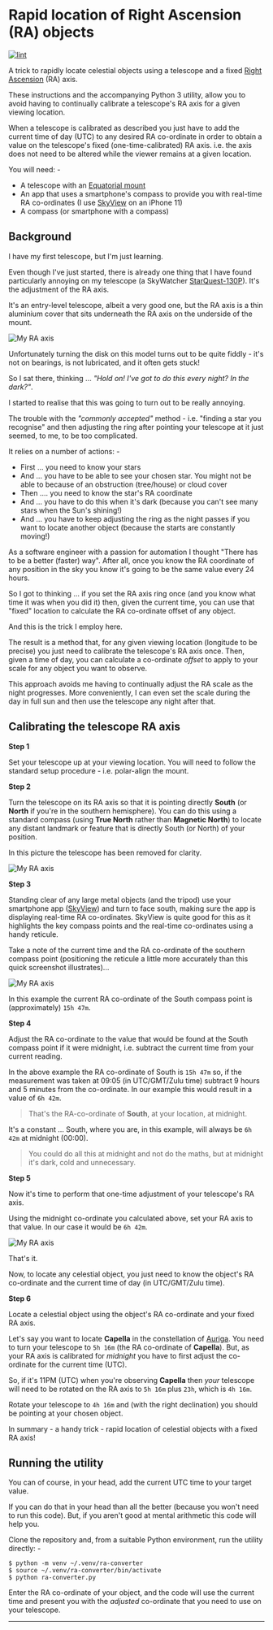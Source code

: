 # Rapid location of Right Ascension (RA) objects

[![lint](https://github.com/alanbchristie/ra-converter/actions/workflows/lint.yaml/badge.svg)](https://github.com/alanbchristie/ra-converter/actions/workflows/lint.yaml)

A trick to rapidly locate celestial objects using a telescope and a fixed
[Right Ascension] (RA) axis.

These instructions and the accompanying Python 3 utility, allow you to avoid
having to continually calibrate a telescope's RA axis for a given viewing
location.

When a telescope is calibrated as described you just have to add the current
time of day (UTC) to any desired RA co-ordinate in order to obtain a value
on the telescope's fixed (one-time-calibrated) RA axis. i.e. the axis does not
need to be altered while the viewer remains at a given location.

You will need: -

- A telescope with an [Equatorial mount]
- An app that uses a smartphone's compass to provide you with real-time
  RA co-ordinates (I use [SkyView] on an iPhone 11)
- A compass (or smartphone with a compass)

## Background
I have my first telescope, but I'm just learning.

Even though I've just started, there is already one thing that I have found
particularly annoying on my telescope (a SkyWatcher [StarQuest-130P]).
It's the adjustment of the RA axis.

It's an entry-level telescope, albeit a very good one, but the RA axis is a 
thin aluminium cover that sits underneath the RA axis on the underside of the
mount.

![My RA axis](images/IMG_4005.jpg)

Unfortunately turning the disk on this model turns out to be quite fiddly -
it's not on bearings, is not lubricated, and it often gets stuck!

So I sat there, thinking ... _"Hold on! I've got to do this every night?
In the dark?"_.

I started to realise that this was going to turn out to be really annoying.

The trouble with the _"commonly accepted"_ method - i.e. "finding a star you
recognise" and then adjusting the ring after pointing your telescope at it
just seemed, to me, to be too complicated.

It relies on a number of actions: -

- First ... you need to know your stars
- And ... you have to be able to see your chosen star. You might not be able to
  because of an obstruction (tree/house) or cloud cover
- Then .... you need to know the star's RA coordinate
- And ... you have to do this when it's dark
  (because you can't see many stars when the Sun's shining!)
- And ... you have to keep adjusting the ring as the night passes if you want
  to locate another object (because the starts are constantly moving!)

As a software engineer with a passion for automation I thought
"There has to be a better (faster) way". After all, once you know
the RA coordinate of any position in the sky you know it's going to be the same
value every 24 hours.

So I got to thinking ... if you set the RA axis ring once (and you know what
time it was when you did it) then, given the current time, you can use that
"fixed" location to calculate the RA co-ordinate offset of any object.

And this is the trick I employ here.

The result is a method that, for any given viewing location
(longitude to be precise) you just need to calibrate the telescope's RA axis
once. Then, given a time of day, you can calculate a co-ordinate
*offset* to apply to your scale for any object you want to observe.

This approach avoids me having to continually adjust the RA scale
as the night progresses. More conveniently, I can even set the scale during
the day in full sun and then use the telescope any night after that.

## Calibrating the telescope RA axis
**Step 1**

Set your telescope up at your viewing location. You will need to follow the
standard setup procedure - i.e. polar-align the mount.

**Step 2**

Turn the telescope on its RA axis so that it is pointing directly
**South** (or **North** if you're in the southern hemisphere). You can do this
using a standard compass (using **True North** rather than **Magnetic North**)
to locate any distant landmark or feature that is directly South (or North) of
your position.

In this picture the telescope has been removed for clarity.

![My RA axis](images/IMG_4007.jpg)

**Step 3**

Standing clear of any large metal objects (and the tripod) use your smartphone
app ([SkyView]) and turn to face south, making sure the app is displaying
real-time RA co-ordinates. SkyView is quite good for this
as it highlights the key compass points and the real-time co-ordinates
using a handy reticule.

Take a note of the current time and the RA co-ordinate of the southern compass
point (positioning the reticule a little more accurately than this quick
screenshot illustrates)...

![My RA axis](images/IMG_4004.jpg)

In this example the current RA co-ordinate of the South compass point is
(approximately) `15h 47m`.

**Step 4**

Adjust the RA co-ordinate to the value that would be found at the South 
compass point if it were midnight, i.e. subtract the current time from your
current reading.

In the above example the RA co-ordinate of South is `15h 47m` so,
if the measurement was taken at 09:05 (in UTC/GMT/Zulu time) subtract 9 hours
and 5 minutes from the co-ordinate. In our example this would result in a
value of `6h 42m`.

> That's the RA-co-ordinate of **South**, at your location, at midnight.

It's a constant ... South, where you are, in this example, will always
be `6h 42m` at midnight (00:00).

> You could do all this at midnight and not do the maths, but at midnight
  it's dark, cold and unnecessary.

**Step 5**

Now it's time to perform that one-time adjustment of your telescope's RA axis.

Using the midnight co-ordinate you calculated above, set your RA axis
to that value. In our case it would be `6h 42m`.

![My RA axis](images/IMG_4006.jpg)

That's it.

Now, to locate any celestial object, you just need to know the
object's RA co-ordinate and the current time of day (in UTC/GMT/Zulu time).

**Step 6**

Locate a celestial object using the object's RA co-ordinate and your
fixed RA axis.

Let's say you want to locate **Capella** in the constellation of [Auriga].
You need to turn your telescope to `5h 16m` (the RA co-ordinate
of **Capella**). But, as your RA axis is calibrated for _midnight_ you have to
first adjust the co-ordinate for the current time (UTC).

So, if it's 11PM (UTC) when you're observing **Capella** then _your_ telescope
will need to be rotated on the RA axis to `5h 16m` plus `23h`,
which is `4h 16m`.

Rotate your telescope to `4h 16m` and (with the right declination) you should
be pointing at your chosen object.

In summary - a handy trick - rapid location of celestial objects with a
fixed RA axis!

## Running the utility
You can of course, in your head, add the current UTC time to your target
value.

If you can do that in your head than all the better (because you won't need
to run this code). But, if you aren't good at mental arithmetic this
code will help you.

Clone the repository and, from a suitable Python environment, run the
utility directly: -

    $ python -m venv ~/.venv/ra-converter
    $ source ~/.venv/ra-converter/bin/activate
    $ python ra-converter.py

Enter the RA co-ordinate of your object, and the code will use the current time
and present you with the _adjusted_ co-ordinate that you need to use
on your telescope.

---

[auriga]: https://en.wikipedia.org/wiki/Auriga_(constellation)#/media/File:Auriga_IAU.svg
[equatorial mount]: https://en.wikipedia.org/wiki/Equatorial_mount
[right ascension]: https://en.wikipedia.org/wiki/Right_ascension
[skyview]: https://apps.apple.com/us/app/skyview/id404990064
[starquest-130p]: https://www.skyatnightmagazine.com/reviews/telescopes/sky-watcher-starquest-130p-newtonian-reflector-review/
